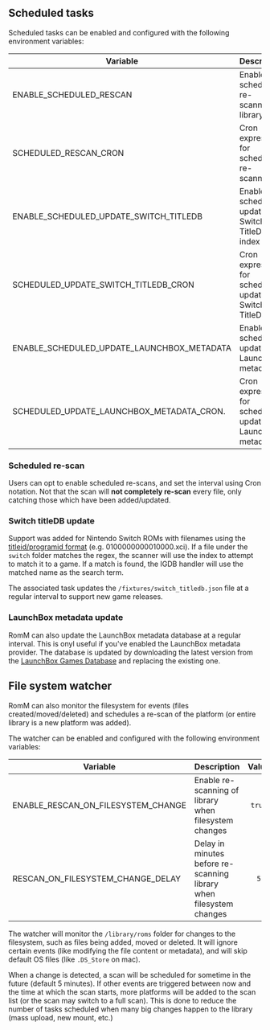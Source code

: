 <!-- trunk-ignore-all(markdownlint/MD041) -->

## Scheduled tasks

Scheduled tasks can be enabled and configured with the following environment variables:

| Variable                                   | Description                                                  |     Value     |
| ------------------------------------------ | ------------------------------------------------------------ | :-----------: |
| ENABLE_SCHEDULED_RESCAN                    | Enable scheduled re-scanning of library                      |    `true`     |
| SCHEDULED_RESCAN_CRON                      | Cron expression for scheduled re-scanning                    | `"0 3 * * *"` |
| ENABLE_SCHEDULED_UPDATE_SWITCH_TITLEDB     | Enable scheduled updating of Switch TitleDB index            |    `true`     |
| SCHEDULED_UPDATE_SWITCH_TITLEDB_CRON       | Cron expression for scheduled updating of Switch TitleDB     | `"0 4 * * *"` |
| ENABLE_SCHEDULED_UPDATE_LAUNCHBOX_METADATA | Enable scheduled updating of LaunchBox metadata              |    `true`     |
| SCHEDULED_UPDATE_LAUNCHBOX_METADATA_CRON.  | Cron expression for scheduled updating of LaunchBox metadata | `"0 5 * * *"` |

### Scheduled re-scan

Users can opt to enable scheduled re-scans, and set the interval using Cron notation. Not that the scan will **not completely re-scan** every file, only catching those which have been added/updated.

### Switch titleDB update

Support was added for Nintendo Switch ROMs with filenames using the [titleid/programid format](https://wiki.gbatemp.net/wiki/List_of_Switch_homebrew_titleID) (e.g. 0100000000010000.xci). If a file under the `switch` folder matches the regex, the scanner will use the index to attempt to match it to a game. If a match is found, the IGDB handler will use the matched name as the search term.

The associated task updates the `/fixtures/switch_titledb.json` file at a regular interval to support new game releases.

### LaunchBox metadata update

RomM can also update the LaunchBox metadata database at a regular interval. This is onyl useful if you've enabled the LaunchBox metadata provider. The database is updated by downloading the latest version from the [LaunchBox Games Database](https://gamesdb.launchbox-app.com/) and replacing the existing one.

## File system watcher

RomM can also monitor the filesystem for events (files created/moved/deleted) and schedules a re-scan of the platform (or entire library is a new platform was added).

The watcher can be enabled and configured with the following environment variables:

| Variable                           | Description                                                         | Value  |
| ---------------------------------- | ------------------------------------------------------------------- | :----: |
| ENABLE_RESCAN_ON_FILESYSTEM_CHANGE | Enable re-scanning of library when filesystem changes               | `true` |
| RESCAN_ON_FILESYSTEM_CHANGE_DELAY  | Delay in minutes before re-scanning library when filesystem changes |  `5`   |

The watcher will monitor the `/library/roms` folder for changes to the filesystem, such as files being added, moved or deleted. It will ignore certain events (like modifying the file content or metadata), and will skip default OS files (like `.DS_Store` on mac).

When a change is detected, a scan will be scheduled for sometime in the future (default 5 minutes). If other events are triggered between now and the time at which the scan starts, more platforms will be added to the scan list (or the scan may switch to a full scan). This is done to reduce the number of tasks scheduled when many big changes happen to the library (mass upload, new mount, etc.)

